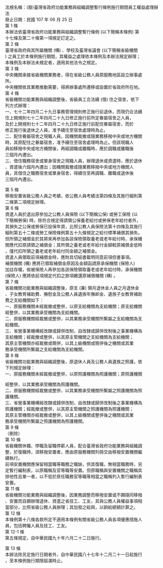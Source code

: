 法規名稱：(廢)臺灣省政府功能業務與組織調整暫行條例施行期間員工權益處理辦法  
廢止日期：民國 107 年 06 月 25 日  
第 1 條  
本辦法依臺灣省政府功能業務與組織調整暫行條例 (以下簡稱本條例) 第  
十七條及第二十條第一項規定訂定之。  
第 2 條  
臺灣省政府與其所屬機關 (構) 、學校及臺灣省議會 (以下簡稱省級機關  
) 之員工於本條例施行期間，其權益之處理依本條例及本辦法規定辦理；  
本條例及本辦法未規定者，適用其他法令之規定。  
第 3 條  
中央機關承接省級機關業務者，得在省級公務人員原服務地區設立辦事處  
所。  
中央機關依其業務推動需要，得將辦事處所遷移或設置於省政府所在地。  
第 4 條  
省級機關功能業務與組織調整後，省級員工合法續 (借) 住之宿舍，依下  
列方式辦理：  
一、七十二年四月二十九日事務管理規則修正施行前退休，而現仍合法續  
住上開規則七十二年四月二十九日修正施行前所定眷屬宿舍之人員，  
及於上開規則七十二年四月二十九日修正施行前配住眷屬宿舍，而於  
修正施行後退休之人員，准予續住至宿舍處理時為止。  
二、配住眷屬宿舍之現職人員，因機關裁撤或隨業務移撥中央或地方機關  
時，其原配住之眷屬宿舍，准予續住至宿舍處理時為止。但該現職人  
員如移撥中央或地方機關後，再經調職或離職時，應於調職或離職後  
三個月內遷出。  
三、借住職務宿舍或單身宿舍之現職人員，辦理退休或資遣時，應於退休  
、資遣後六個月內遷出；因機關裁撤或隨業務移撥中央或地方機關人  
員，其借住之職務宿舍或單身宿舍，得續住至再調職、離職或退休後  
三個月內遷出。  


第 5 條  
移撥安置省級公務人員之考績，依公務人員考績法第四條及其施行細則第  
二條第二項規定辦理。  
第 6 條  
資遣人員於退出原參加之公教人員保險 (以下簡稱公保) 或勞工保險 (以  
下簡稱勞保) 時，除符合規定得請領公保養老給付或勞保老年給付者外，  
其損失之公保或勞保已投保年資，比照公教人員保險法第十四條及其施行  
細則第五十二條或勞工保險條例第五十九條規定之給付標準補償其損失。  
但所領之補償金於其將來再參加各該保險領取養老或老年給付時，承保機  
關應代扣原請領之補償金；其所領之養老或老年給付金額較原補償金低時  
，僅代扣所領之養老或老年給付同金額之補償金。  
資遣人員領取前項補償金時，應附具切結書載明同意前項但書事項。  
補償機關 (構) 應將已領取補償金原因及金額函請原承保機關 (保險人)  
加註存檔，俟被保險人再參加各該保險領取養老或老年給付時，承保機關  
(保險人) 應將依前項規定代扣之款項繳還原補償機關 (構) 。  
第 7 條  
省級機關功能業務與組織調整後，原支 (兼) 領月退休金人員之月退休金  
、子女教育補助費、撫慰金及公務人員遺族年撫卹金、遺族子女教育補助  
費之支給機關如下：  
一、原服務機關未經裁撤或整併，以原支給機關為支給機關；原支給機關  
經整併，以其業務承受機關為支給機關。  
二、原服務機關經裁撤或整併，以其業務承受機關所繫屬之支給機關為支  
給機關。  
三、省營事業機構經改隸或歸併改制，自改隸或歸併改制後之事業機構為  
支給機關；經裁撤或整併，以其原主管機關之支給機關為支給機關；  
其原主管機關亦經裁撤或簡併，以其上級機關或簡併後之機關或其業  
務承受機關所繫屬之支給機關為支給機關。  
第 8 條  
省級機關功能業務與組織調整後，原退休人員及公務人員遺族之照護，依  
下列規定辦理：  
一、原服務機關未經裁撤或整併，以原照護機關為照護機關；原照護機關  


經整併，以其業務承受機關為照護機關。  
二、原服務機關經裁撤或整併，以其業務承受機關所繫屬之照護機關為照  
護機關。  
三、省營事業機構經改隸或歸併改制，由改隸或歸併改制後之事業機構為  
照護機關；經裁撤或整併，以其原主管機關之照護機關為照護機關；  
其原主管機關亦經裁撤或整併，以其上級機關或整併後之機關或其業  
務承受機關所繫屬之照護機關為照護機關。  
第 9 條  
（刪除）  
第 10 條  
省級機關休職、停職及留職停薪人員，配合臺灣省政府功能業務與組織調  
整，於復職時，須移撥安置者，應由原服務機關列冊交由移撥安置機關繼  
續執行。  
前項安置機關應保留相當職等職務之職缺，供其復職，無相當職務時，另  
定暫行編制表，以原職稱及官等職等安置。但原職稱與安置機關之職稱具  
排他性且單一者，以不低於原任職務官等職等相當之職稱列入暫行編制表  
安置。  
第 11 條  
省級機關功能業務與組織調整後，因業務調整而移撥安置或不願隨同移撥  
、安置而自願辦理退休、資遣之省技工、工友，其與公務人員權益事項相  
當部分，比照省級公務人員辦理；其加發之給與，以餉給總額計算之。  
第 12 條  
本條例第十八條各款所定不適用本條例有關省級公務人員各項優惠措施人  
員，包括聘僱人員及技工、工友。  
第 12-1 條  
第五條規定，自中華民國九十年六月二十二日施行。  


第 13 條  
本辦法除另定施行日期者外，自中華民國八十七年十二月二十一日起施行  
，至本條例施行期限屆滿時止。  


